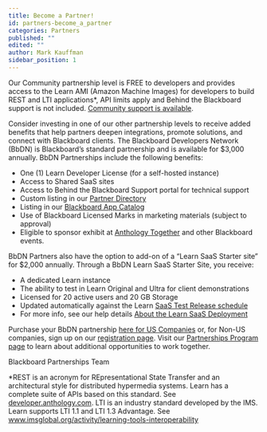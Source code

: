 ```yaml
---
title: Become a Partner!
id: partners-become_a_partner
categories: Partners
published: ""
edited: ""
author: Mark Kauffman
sidebar_position: 1
---
```


Our Community partnership level is FREE to developers and provides access to the Learn AMI (Amazon Machine Images) for developers to build REST and LTI applications\*, API limits apply and Behind the Blackboard support is not included. [Community support is available](https://community.blackboard.com).

Consider investing in one of our other partnership levels to receive added benefits that help partners deepen integrations, promote solutions, and connect with Blackboard clients. The Blackboard Developers Network (BbDN) is Blackboard’s standard partnership and is available for $3,000 annually. BbDN Partnerships include the following benefits:

- One (1) Learn Developer License (for a self-hosted instance)
- Access to Shared SaaS sites
- Access to Behind the Blackboard Support portal for technical support
- Custom listing in our [Partner Directory](https://www.blackboard.com/partnerships/partners/directory)
- Listing in our [Blackboard App Catalog](https://appcatalog.blackboard.com/)
- Use of Blackboard Licensed Marks in marketing materials (subject to approval)
- Eligible to sponsor exhibit at [Anthology Together](https://www.anthology.com/together?utm_campaign=Global_2022_Cross_Event_UserConference_SaveTheDate_PMB_Unopened&utm_medium=email&utm_source=Eloqua&utm_content=Global_2022_Cross_Event_UserConference_SaveTheDate_PMB_Unopened) and other Blackboard events.

BbDN Partners also have the option to add-on of a “Learn SaaS Starter site” for $2,000 annually.
Through a BbDN Learn SaaS Starter Site, you receive:

- A dedicated Learn instance
- The ability to test in Learn Original and Ultra for client demonstrations
- Licensed for 20 active users and 20 GB Storage
- Updated automatically against the Learn [SaaS Test Release schedule](https://help.blackboard.com/learn/Administrator/SaaS/Release_Notes/Learn_SaaS_Release_Schedule#cd_schedule)
- For more info, see our help details [About the Learn SaaS Deployment](https://help.blackboard.com/learn/Administrator/SaaS/About_Learn_SaaS_Deployment)

Purchase your BbDN partnership [here for US Companies](https://shop.blackboard.com/ccrz__ProductList?categoryId=aE25Y000000kAAhSAM&cartId=1c3c450c-88af-4f56-a9be-562a1645303d&cclcl=en_US) or, for Non-US companies, sign up on our [registration page](https://secureapp.blackboard.com/pgforms/Pages/registration/Order-Form.aspx?template=new_comm). Visit our [Partnerships Program page](https://www.blackboard.com/partnerships/become-a-partner) to learn about additional opportunities to work together.

Blackboard Partnerships Team

\*REST is an acronym for REpresentational State Transfer and an architectural style for distributed hypermedia systems. Learn has a complete suite of APIs based on this standard. See [developer.anthology.com](https://developer.anthology.com). LTI is an industry standard developed by the IMS. Learn supports LTI 1.1 and LTI 1.3 Advantage. See www.imsglobal.org/activity/learning-tools-interoperability
